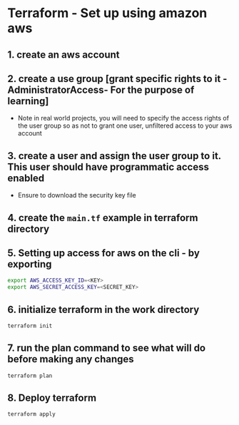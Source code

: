 # Terraform - Set up using amazon aws

## 1. create an aws account
## 2. create a use group [grant specific rights to it - AdministratorAccess- For the purpose of learning]
- Note in real world projects, you will need to specify the access rights of the user group so as not to grant one user, unfiltered access to your aws account
## 3. create a user and assign the user group to it. This user should have programmatic access enabled
- Ensure to download the security key file

## 4. create the `main.tf` example in terraform directory

## 5. Setting up access for aws on the cli - by exporting
```bash
export AWS_ACCESS_KEY_ID=<KEY>
export AWS_SECRET_ACCESS_KEY=<SECRET_KEY>
```

## 6. initialize terraform in the work directory
```bash
terraform init
```

## 7. run the plan command to see what will do before making any changes
```bash
terraform plan
```

## 8. Deploy terraform 

```bash
terraform apply
```